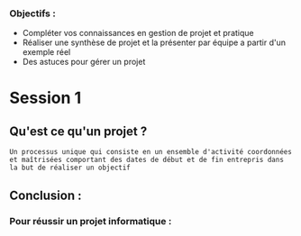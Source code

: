 ### Objectifs :
- Compléter vos connaissances en gestion de projet et pratique
- Réaliser une synthèse de projet et la présenter par équipe a partir d'un exemple réel
- Des astuces pour gérer un projet
# Session 1

## Qu'est ce qu'un projet ?
	Un processus unique qui consiste en un ensemble d'activité coordonnées et maîtrisées comportant des dates de début et de fin entrepris dans la but de réaliser un objectif

## Conclusion :
### Pour réussir un projet informatique :


